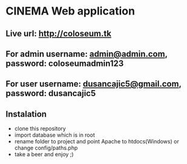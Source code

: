 # CINEMA Web application
## Live url: http://coloseum.tk
## For admin username: admin@admin.com, password: coloseumadmin123
## For user username: dusancajic5@gmail.com, password: dusancajic5
## Instalation
  * clone this repository 
  * import database which is in root
  * rename folder to project and point Apache to htdocs(Windows) or change config/paths.php
  * take a beer and enjoy ;) 